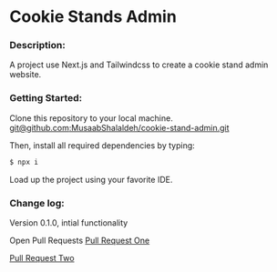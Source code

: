 # Cookie Stands Admin

### Description:
A project use Next.js and Tailwindcss to create a cookie stand admin website.

### Getting Started:
Clone this repository to your local machine. [git@github.com:MusaabShalaldeh/cookie-stand-admin.git]()

Then, install all required dependencies by typing:

```bash
$ npx i
```
Load up the project using your favorite IDE.

### Change log:
Version 0.1.0, intial functionality


Open Pull Requests
[Pull Request One](https://github.com/MusaabShalaldeh/cookie-stand-admin/pull/1)

[Pull Request Two](https://github.com/MusaabShalaldeh/cookie-stand-admin/pull/2)